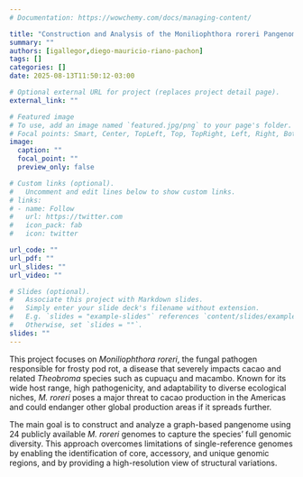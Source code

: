```yaml
---
# Documentation: https://wowchemy.com/docs/managing-content/

title: "Construction and Analysis of the Moniliophthora roreri Pangenome"
summary: ""
authors: [igallegor,diego-mauricio-riano-pachon]
tags: []
categories: []
date: 2025-08-13T11:50:12-03:00

# Optional external URL for project (replaces project detail page).
external_link: ""

# Featured image
# To use, add an image named `featured.jpg/png` to your page's folder.
# Focal points: Smart, Center, TopLeft, Top, TopRight, Left, Right, BottomLeft, Bottom, BottomRight.
image:
  caption: ""
  focal_point: ""
  preview_only: false

# Custom links (optional).
#   Uncomment and edit lines below to show custom links.
# links:
# - name: Follow
#   url: https://twitter.com
#   icon_pack: fab
#   icon: twitter

url_code: ""
url_pdf: ""
url_slides: ""
url_video: ""

# Slides (optional).
#   Associate this project with Markdown slides.
#   Simply enter your slide deck's filename without extension.
#   E.g. `slides = "example-slides"` references `content/slides/example-slides.md`.
#   Otherwise, set `slides = ""`.
slides: ""
---
```

This project focuses on *Moniliophthora roreri*, the fungal pathogen responsible for frosty pod rot, a disease that severely impacts cacao and related *Theobroma* species such as cupuaçu and macambo. Known for its wide host range, high pathogenicity, and adaptability to diverse ecological niches, *M. roreri* poses a major threat to cacao production in the Americas and could endanger other global production areas if it spreads further.

The main goal is to construct and analyze a graph-based pangenome using 24 publicly available *M. roreri* genomes to capture the species’ full genomic diversity. This approach overcomes limitations of single-reference genomes by enabling the identification of core, accessory, and unique genomic regions, and by providing a high-resolution view of structural variations.
